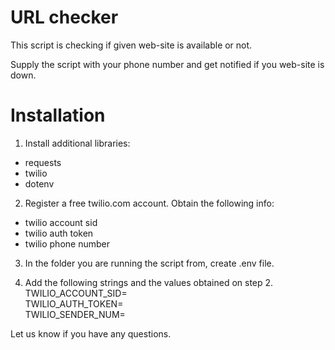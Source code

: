 # URL checker

This script is checking if given web-site is available or not.

Supply the script with your phone number and get notified if you web-site is down.


# Installation

1. Install additional libraries:
 - requests
 - twilio
 - dotenv
 
2. Register a free twilio.com account. Obtain the following info:
 - twilio account sid
 - twilio auth token
 - twilio phone number

3. In the folder you are running the script from, create .env file.

4. Add the following strings and the values obtained on step 2.  
  TWILIO_ACCOUNT_SID=  
  TWILIO_AUTH_TOKEN=  
  TWILIO_SENDER_NUM=  

  Let us know if you have any questions.

